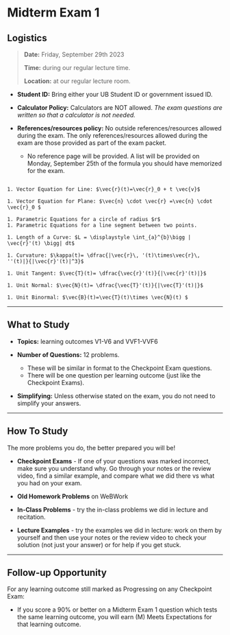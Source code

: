 Midterm Exam 1
============================


## Logistics

> **Date:** Friday, September 29th 2023
>
> **Time:** during our regular lecture time.
>
> **Location:** at our regular lecture room.

- **Student ID:** Bring either your UB Student ID or government issued ID.

 - **Calculator Policy:** Calculators are NOT allowed. _The exam questions are written so that a calculator is not needed._

- **References/resources policy:** No outside references/resources allowed during the exam.  The only references/resources allowed during the exam are those provided as part of the exam packet. 
    - No reference page will be provided.  A list will be provided on Monday, September 25th of the formula you should have memorized for the exam.

```{admonition} Formula to Memorize

1. Vector Equation for Line: $\vec{r}(t)=\vec{r}_0 + t \vec{v}$

1. Vector Equation for Plane: $\vec{n} \cdot \vec{r} =\vec{n} \cdot \vec{r}_0 $

1. Parametric Equations for a circle of radius $r$
1. Parametric Equations for a line segment between two points.

1. Length of a Curve: $L = \displaystyle \int_{a}^{b}\bigg | \vec{r}'(t) \bigg| dt$

1. Curvature: $\kappa(t)= \dfrac{|\vec{r}\, '(t)\times\vec{r}\, ''(t)|}{|\vec{r}'(t)|^3}$

1. Unit Tangent: $\vec{T}(t)= \dfrac{\vec{r}'(t)}{|\vec{r}'(t)|}$

1. Unit Normal: $\vec{N}(t)= \dfrac{\vec{T}'(t)}{|\vec{T}'(t)|}$

1. Unit Binormal: $\vec{B}(t)=\vec{T}(t)\times \vec{N}(t) $
```

---


## What to Study

- **Topics:** learning outcomes V1-V6 and VVF1-VVF6

- **Number of Questions:** 12 problems.
    - These will be similar in format to the Checkpoint Exam questions.
    - There will be one question per learning outcome (just like the Checkpoint Exams).

- **Simplifying:** Unless otherwise stated on the exam, you do not need to simplify your answers.


---

## How To Study

The more problems you do, the better prepared you will be!

- **Checkpoint Exams** - If one of your questions was marked incorrect, make sure you understand why. Go through your notes or the review video, find a similar example, and compare what we did there vs what you had on your exam.

- **Old Homework Problems** on WeBWork

- **In-Class Problems** - try the in-class problems we did in lecture and recitation. 

- **Lecture Examples** - try the examples we did in lecture: work on them by yourself and then use your notes or the review video to check your solution (not just your answer) or for help if you get stuck. 


---

## Follow-up Opportunity

For any learning outcome still marked as Progressing on any Checkpoint Exam:

- If you score a 90% or better on a Midterm Exam 1 question which tests the same learning outcome, you will earn (M) Meets Expectations for that learning outcome. 









